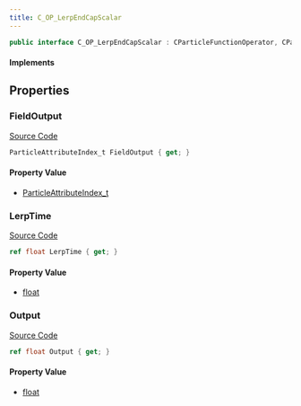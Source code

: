 ```yaml
---
title: C_OP_LerpEndCapScalar
---
```


```csharp
public interface C_OP_LerpEndCapScalar : CParticleFunctionOperator, CParticleFunction, ISchemaClass<CParticleFunction>, ISchemaClass<CParticleFunctionOperator>, ISchemaClass<C_OP_LerpEndCapScalar>, ISchemaField, ISchemaClass, INativeHandle
```

#### Implements

## Properties

### FieldOutput

[Source Code](https://github.com/swiftly-solution/swiftlys2/blob/beta/managed/src/SwiftlyS2.Generated/Schemas/Interfaces/C_OP_LerpEndCapScalar.cs#L16)

```csharp
ParticleAttributeIndex_t FieldOutput { get; }
```

#### Property Value

- [ParticleAttributeIndex_t](/docs/api/shared/schemadefinitions/particleattributeindex_t)

### LerpTime

[Source Code](https://github.com/swiftly-solution/swiftlys2/blob/beta/managed/src/SwiftlyS2.Generated/Schemas/Interfaces/C_OP_LerpEndCapScalar.cs#L20)

```csharp
ref float LerpTime { get; }
```

#### Property Value

- [float](https://learn.microsoft.com/dotnet/api/system.single)

### Output

[Source Code](https://github.com/swiftly-solution/swiftlys2/blob/beta/managed/src/SwiftlyS2.Generated/Schemas/Interfaces/C_OP_LerpEndCapScalar.cs#L18)

```csharp
ref float Output { get; }
```

#### Property Value

- [float](https://learn.microsoft.com/dotnet/api/system.single)

